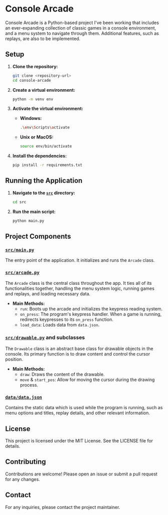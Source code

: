 # Console Arcade

Console Arcade is a Python-based project I've been working that includes an ever-expanding collection of classic games in a console environment, and a menu system to navigate through them. Additional features, such as replays, are also to be implemented.

## Setup

1. **Clone the repository:**
    ```sh
    git clone <repository-url>
    cd console-arcade
    ```

2. **Create a virtual environment:**
    ```sh
    python -m venv env
    ```

3. **Activate the virtual environment:**
    - **Windows:**
        ```sh
        .\env\Scripts\activate
        ```
    - **Unix or MacOS:**
        ```sh
        source env/bin/activate
        ```

4. **Install the dependencies:**
    ```sh
    pip install -r requirements.txt
    ```

## Running the Application

1. **Navigate to the [`src`](command:_github.copilot.openRelativePath?%5B%7B%22scheme%22%3A%22file%22%2C%22authority%22%3A%22%22%2C%22path%22%3A%22%2Fc%3A%2FUsers%2FUtilizador%2Fgit%2Fconsole-arcade%2Fsrc%22%2C%22query%22%3A%22%22%2C%22fragment%22%3A%22%22%7D%2C%22eac2b851-7904-4c88-88fc-04a240d03d6b%22%5D "c:\Users\Utilizador\git\console-arcade\src") directory:**
    ```sh
    cd src
    ```

2. **Run the main script:**
    ```sh
    python main.py
    ```

## Project Components

### [`src/main.py`](command:_github.copilot.openRelativePath?%5B%7B%22scheme%22%3A%22file%22%2C%22authority%22%3A%22%22%2C%22path%22%3A%22%2Fc%3A%2FUsers%2FUtilizador%2Fgit%2Fconsole-arcade%2Fsrc%2Fmain.py%22%2C%22query%22%3A%22%22%2C%22fragment%22%3A%22%22%7D%2C%22eac2b851-7904-4c88-88fc-04a240d03d6b%22%5D "c:\Users\Utilizador\git\console-arcade\src\main.py")

The entry point of the application. It initializes and runs the `Arcade` class.

### [`src/arcade.py`](command:_github.copilot.openRelativePath?%5B%7B%22scheme%22%3A%22file%22%2C%22authority%22%3A%22%22%2C%22path%22%3A%22%2Fc%3A%2FUsers%2FUtilizador%2Fgit%2Fconsole-arcade%2Fsrc%2Farcade.py%22%2C%22query%22%3A%22%22%2C%22fragment%22%3A%22%22%7D%2C%22eac2b851-7904-4c88-88fc-04a240d03d6b%22%5D "c:\Users\Utilizador\git\console-arcade\src\arcade.py")

The `Arcade` class is the central class throughout the app. It ties all of its functionalities together, handling the menu system logic, running games and replays, and loading necessary data.

- **Main Methods:**
  - `run`: Boots up the arcade and initializes the keypress reading system.
  - `on_press`: The program's keypress handler. When a game is running, redirects keypresses to its `on_press` function.
  - `load_data`: Loads data from `data.json`.

### [`src/drawable.py`](command:_github.copilot.openRelativePath?%5B%7B%22scheme%22%3A%22file%22%2C%22authority%22%3A%22%22%2C%22path%22%3A%22%2Fc%3A%2FUsers%2FUtilizador%2Fgit%2Fconsole-arcade%2Fsrc%2Fdrawable.py%22%2C%22query%22%3A%22%22%2C%22fragment%22%3A%22%22%7D%2C%22eac2b851-7904-4c88-88fc-04a240d03d6b%22%5D "c:\Users\Utilizador\git\console-arcade\src\drawable.py") and subclasses

The `Drawable` class is an abstract base class for drawable objects in the console. Its primary function is to draw content and control the cursor position.

- **Main Methods:**
  - `draw`: Draws the content of the drawable.
  - `move` & `start_pos`: Allow for moving the cursor during the drawing process.

### [`data/data.json`](command:_github.copilot.openRelativePath?%5B%7B%22scheme%22%3A%22file%22%2C%22authority%22%3A%22%22%2C%22path%22%3A%22%2Fc%3A%2FUsers%2FUtilizador%2Fgit%2Fconsole-arcade%2Fdata%2Fdata.json%22%2C%22query%22%3A%22%22%2C%22fragment%22%3A%22%22%7D%2C%22eac2b851-7904-4c88-88fc-04a240d03d6b%22%5D "c:\Users\Utilizador\git\console-arcade\data\data.json")

Contains the static data which is used while the program is running, such as menu options and titles, replay details, and other relevant information.

## License

This project is licensed under the MIT License. See the LICENSE file for details.

## Contributing

Contributions are welcome! Please open an issue or submit a pull request for any changes.

## Contact

For any inquiries, please contact the project maintainer.
